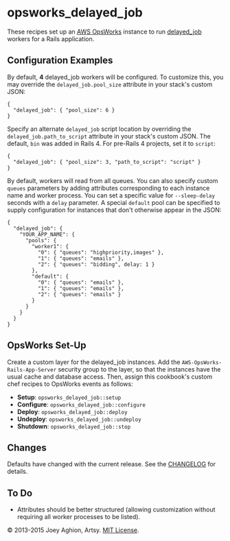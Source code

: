 opsworks_delayed_job
====================

These recipes set up an [AWS OpsWorks](http://aws.amazon.com/opsworks/) instance to run [delayed_job](https://github.com/collectiveidea/delayed_job) workers for a Rails application.


Configuration Examples
----------------------

By default, **4** delayed_job workers will be configured. To customize this, you may override the `delayed_job.pool_size` attribute in your stack's custom JSON:

    {
      "delayed_job": { "pool_size": 6 }
    }

Specify an alternate `delayed_job` script location by overriding the `delayed_job.path_to_script` attribute in your stack's custom JSON. The default, `bin` was added in Rails 4. For pre-Rails 4 projects, set it to `script`:

    {
      "delayed_job": { "pool_size": 3, "path_to_script": "script" }
    }

By default, workers will read from all queues. You can also specify custom `queues` parameters by adding attributes corresponding to each instance name and worker process. You can set a specific value for `--sleep-delay` seconds with a `delay` parameter. A special `default` pool can be specified to supply configuration for instances that don't otherwise appear in the JSON:

    {
      "delayed_job": {
        "YOUR_APP_NAME": {
          "pools": {
            "worker1": {
              "0": { "queues": "highpriority,images" },
              "1": { "queues": "emails" },
              "2": { "queues": "bidding", delay: 1 }
            },
            "default": {
              "0": { "queues": "emails" },
              "1": { "queues": "emails" },
              "2": { "queues": "emails" }
            }
          }
        }
      }
    }


OpsWorks Set-Up
---------------

Create a custom layer for the delayed_job instances. Add the `AWS-OpsWorks-Rails-App-Server` security group to the layer, so that the instances have the usual cache and database access. Then, assign this cookbook's custom chef recipes to OpsWorks events as follows:

* **Setup**: `opsworks_delayed_job::setup`
* **Configure**: `opsworks_delayed_job::configure`
* **Deploy**: `opsworks_delayed_job::deploy`
* **Undeploy**: `opsworks_delayed_job::undeploy`
* **Shutdown**: `opsworks_delayed_job::stop`


Changes
---

Defaults have changed with the current release. See the [CHANGELOG](CHANGELOG.md) for details.


To Do
-----

* Attributes should be better structured (allowing customization without requiring all worker processes to be listed).


&copy; 2013-2015 Joey Aghion, Artsy. [MIT License](LICENSE).
